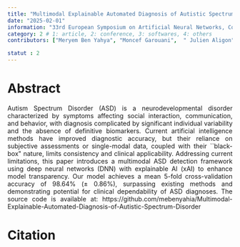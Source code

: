 ```yaml
---
title: "Multimodal Explainable Automated Diagnosis of Autistic Spectrum Disorder"
date: "2025-02-01"
information: "33rd European Symposium on Artificial Neural Networks, Computational Intelligence and Machine Learning(ESANN 2025)"
category: 2 # 1: article, 2: conference, 3: softwares, 4: others
contributors: ["Meryem Ben Yahya", "Moncef Garouani",  " Julien Aligon"]

statut : 2
---
```


# Abstract
<p style='text-align: justify;'>
Autism Spectrum Disorder (ASD) is a neurodevelopmental disorder characterized by symptoms affecting social interaction, communication, and behavior, with diagnosis complicated by significant individual variability and the absence of definitive biomarkers. Current artificial intelligence methods have improved diagnostic accuracy, but their reliance on subjective assessments or single-modal data, coupled with their ``black-box" nature, limits consistency and clinical applicability. Addressing current limitations, this paper introduces a multimodal ASD detection framework using deep neural networks (DNN) with explainable AI (xAI) to enhance model transparency. Our model achieves a mean 5-fold cross-validation accuracy of 98.64% (± 0.86%), surpassing existing methods and demonstrating potential for clinical dependability of ASD diagnoses. The source code is available at: https://github.com/mebenyahia/Multimodal-Explainable-Automated-Diagnosis-of-Autistic-Spectrum-Disorder
 
 
# Citation

```


```
